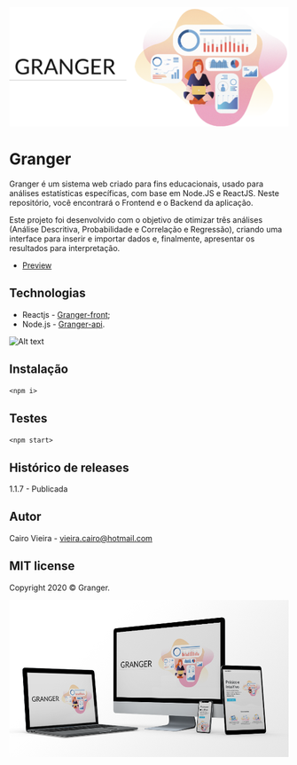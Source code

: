 ![Alt text](https://github.com/CairoVieira/Granger/blob/master/GrangerDesktop.png)

# Granger

Granger é um sistema web criado para fins educacionais, usado para análises estatísticas específicas, com base em Node.JS e ReactJS.
Neste repositório, você encontrará o Frontend e o Backend da aplicação.

Este projeto foi desenvolvido com o objetivo de otimizar três análises (Análise Descritiva, Probabilidade e Correlação e Regressão), criando uma interface para inserir e importar dados e, finalmente, apresentar os resultados para interpretação.

* [Preview](http://granger-stats-com.umbler.net/)

## Technologias

* Reactjs - [Granger-front](https://github.com/CairoVieira/granger-front/tree/ab2b8e251c97b9aec4ffd92d7f3cb341c8c23ba8);
* Node.js - [Granger-api](https://github.com/CairoVieira/granger-api/tree/75ba46187bc0e12b14fea6a7bcf0cf8c127048c0).


![Alt text](https://github.com/CairoVieira/Granger/blob/master/GrangerGif.gif)

## Instalação
`<npm i>`

## Testes
`<npm start>`

## Histórico de releases
1.1.7 - Publicada

## Autor
Cairo Vieira - vieira.cairo@hotmail.com

## MIT license
Copyright 2020 © Granger.

![Alt text](https://github.com/CairoVieira/Granger/blob/master/GrangerDevices.png)
